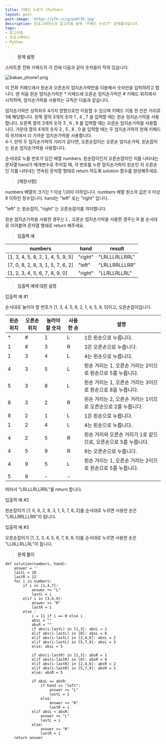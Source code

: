 ```yaml
---
title: 키패드 누르기 (Python)
layout: post
post-image: 'https://ifh.cc/g/paXC3t.jpg'
description: 프로그래머스의 알고리즘 문제 "키패드 누르기" 문제풀이입니다.
tags:
- 알고리즘
- 프로그래머스
- Python
---
```



>**문제 설명**

스마트폰 전화 키패드의 각 칸에 다음과 같이 숫자들이 적혀 있습니다.

<img src="https://grepp-programmers.s3.ap-northeast-2.amazonaws.com/files/production/4b69a271-5f4a-4bf4-9ebf-6ebed5a02d8d/kakao_phone1.png" title="" alt="kakao_phone1.png">

이 전화 키패드에서 왼손과 오른손의 엄지손가락만을 이용해서 숫자만을 입력하려고 합니다.
맨 처음 왼손 엄지손가락은 * 키패드에 오른손 엄지손가락은 # 키패드 위치에서 시작하며, 엄지손가락을 사용하는 규칙은 다음과 같습니다.


엄지손가락은 상하좌우 4가지 방향으로만 이동할 수 있으며 키패드 이동 한 칸은 거리로 1에 해당합니다.
왼쪽 열의 3개의 숫자  1 ,  4 ,  7 을 입력할 때는 왼손 엄지손가락을 사용합니다.
오른쪽 열의 3개의 숫자  3 ,  6 ,  9 를 입력할 때는 오른손 엄지손가락을 사용합니다.
가운데 열의 4개의 숫자  2 ,  5 ,  8 ,  0 을 입력할 때는 두 엄지손가락의 현재 키패드의 위치에서 더 가까운 엄지손가락을 사용합니다.<br>
4-1. 만약 두 엄지손가락의 거리가 같다면, 오른손잡이는 오른손 엄지손가락, 왼손잡이는 왼손 엄지손가락을 사용합니다.


순서대로 누를 번호가 담긴 배열 numbers, 왼손잡이인지 오른손잡이인 지를 나타내는 문자열 hand가 매개변수로 주어질 때, 각 번호를 누른 엄지손가락이 왼손인 지 오른손인 지를 나타내는 연속된 문자열 형태로 return 하도록 solution 함수를 완성해주세요.

>**[제한사항]**


numbers 배열의 크기는 1 이상 1,000 이하입니다.
numbers 배열 원소의 값은 0 이상 9 이하인 정수입니다.
hand는  "left"  또는  "right"  입니다.


 "left" 는 왼손잡이,  "right" 는 오른손잡이를 의미합니다.

왼손 엄지손가락을 사용한 경우는  L , 오른손 엄지손가락을 사용한 경우는  R 을 순서대로 이어붙여 문자열 형태로 return 해주세요.


>**입출력 예**

| numbers | hand | result |
|--|--|--|
| [1, 3, 4, 5, 8, 2, 1, 4, 5, 9, 5] | "right" | "LRLLLRLLRRL" |
| [7, 0, 8, 2, 8, 3, 1, 5, 7, 6, 2] | "left" | "LRLLRRLLLRR" |
| [1, 2, 3, 4, 5, 6, 7, 8, 9, 0] | "right" | "LLRLLRLLRL" |

>**입출력 예에 대한 설명**

입출력 예 #1

순서대로 눌러야 할 번호가 [1, 3, 4, 5, 8, 2, 1, 4, 5, 9, 5]이고, 오른손잡이입니다.

| 왼손 위치 | 오른손 위치 | 눌러야 할 숫자 | 사용한 손 | 설명 |
|--|--|--|--|--|
| * | # | 1 | L | 1은 왼손으로 누릅니다. |
| 1 | # | 3 | R | 3은 오른손으로 누릅니다. |
| 1 | 3 | 4 | L | 4는 왼손으로 누릅니다. |
| 4 | 3 | 5 | L | 왼손 거리는 1, 오른손 거리는 2이므로 왼손으로 5를 누릅니다. |
| 5 | 3 | 8 | L | 왼손 거리는 1, 오른손 거리는 3이므로 왼손으로 8을 누릅니다. |
| 8 | 3 | 2 | R | 왼손 거리는 2, 오른손 거리는 1이므로 오른손으로 2를 누릅니다. |
| 8 | 2 | 1 | L | 1은 왼손으로 누릅니다. |
| 1 | 2 | 4 | L | 4는 왼손으로 누릅니다. |
| 4 | 2 | 5 | R | 왼손 거리와 오른손 거리가 1로 같으므로, 오른손으로 5를 누릅니다. |
| 4 | 5 | 9 | R | 9는 오른손으로 누릅니다. |
| 4 | 9 | 5 | L | 왼손 거리는 1, 오른손 거리는 2이므로 왼손으로 5를 누릅니다. |
| 5 | 9 | - | - |  |

따라서 "LRLLLRLLRRL"를 return 합니다.

입출력 예 #2

왼손잡이가 [7, 0, 8, 2, 8, 3, 1, 5, 7, 6, 2]를 순서대로 누르면 사용한 손은 "LRLLRRLLLRR"이 됩니다.

입출력 예 #3

오른손잡이가 [1, 2, 3, 4, 5, 6, 7, 8, 9, 0]를 순서대로 누르면 사용한 손은 "LLRLLRLLRL"이 됩니다.

>**문제 풀이**

    def solution(numbers, hand):
        answer = ''
        lastL = 10
        lastR = 12
        for i in numbers:
            if i in [1,4,7]:
                answer += "L"
                lastL = i
            elif i in [3,6,9]:
                answer += "R"
                lastR = i
            else :
                i = 11 if i == 0 else i
                absL = ""
                absR = ""
                if abs(i-lastL) in [1,3]: absL = 1
                elif abs(i-lastL) in [0]: absL = 0
                elif abs(i-lastL) in [2,4,6]: absL = 2
                elif abs(i-lastL) in [5,7,9]: absL = 3
                else: absL = 5
                
                if abs(i-lastR) in [1,3]: absR = 1
                elif abs(i-lastR) in [0]: absR = 0
                elif abs(i-lastR) in [2,4,6]: absR = 2
                elif abs(i-lastR) in [5,7,9]: absR = 3
                else: absR = 5
                    
                if absL == absR: 
                    if hand == "left":
                        answer += "L"
                        lastL = i
                    else:
                        answer += "R"
                        lastR = i
                elif absL < absR:
                    answer += "L"
                    lastL = i
                else:
                    answer += "R"
                    lastR = i
        return answer





